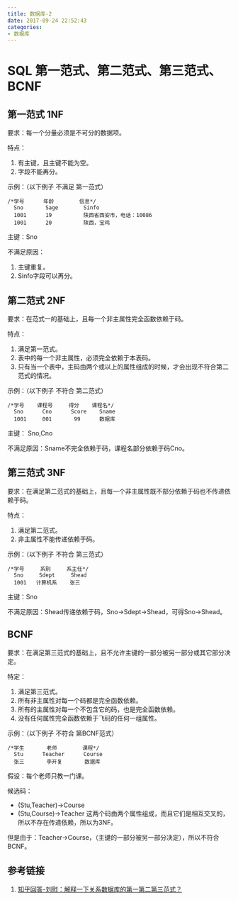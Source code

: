 ```yaml
---
title: 数据库-2
date: 2017-09-24 22:52:43
categories:
- 数据库
---
```

# SQL 第一范式、第二范式、第三范式、BCNF
<!-- more -->
## 第一范式 1NF
要求：每一个分量必须是不可分的数据项。

特点：
1. 有主键，且主键不能为空。
2. 字段不能再分。

示例：（以下例子 不满足 第一范式）
```
/*学号      年龄        信息*/
  Sno       Sage        Sinfo
  1001      19          陕西省西安市，电话：10086
  1001      20          陕西，宝鸡
```
主键：Sno

不满足原因：
1. 主键重复。
2. Sinfo字段可以再分。

## 第二范式 2NF

要求：在范式一的基础上，且每一个非主属性完全函数依赖于码。

特点：
1. 满足第一范式。
2. 表中的每一个非主属性，必须完全依赖于本表码。
3. 只有当一个表中，主码由两个或以上的属性组成的时候，才会出现不符合第二范式的情况。

示例：（以下例子 不符合 第二范式）
```
/*学号    课程号     得分    课程名*/
  Sno      Cno      Score    Sname
  1001     001       99      数据库
```
主键： Sno,Cno

不满足原因：Sname不完全依赖于码，课程名部分依赖于码Cno。

## 第三范式 3NF

要求：在满足第二范式的基础上，且每一个非主属性既不部分依赖于码也不传递依赖于码。

特点：
1. 满足第二范式。
2. 非主属性不能传递依赖于码。

示例：（以下例子 不符合 第三范式）
```
/*学号     系别     系主任*/
  Sno     Sdept     Shead
  1001   计算机系    张三
```
主键：Sno

不满足原因：Shead传递依赖于码，Sno->Sdept->Shead，可得Sno->Shead。

## BCNF

要求：在满足第三范式的基础上，且不允许主键的一部分被另一部分或其它部分决定。

特定：
1. 满足第三范式。
2. 所有非主属性对每一个码都是完全函数依赖。
3. 所有的主属性对每一个不包含它的码，也是完全函数依赖。
4. 没有任何属性完全函数依赖于飞码的任何一组属性。

示例：（以下例子 不符合 第BCNF范式）
```
/*学生       老师        课程*/
  Stu      Teacher      Course
  张三       李开复       数据库
```
假设：每个老师只教一门课。

候选码：
* (Stu,Teacher)->Course
* (Stu,Course)->Teacher
这两个码由两个属性组成，而且它们是相互交叉的，所以不存在传递依赖，所以为3NF。

但是由于：Teacher->Course，（主键的一部分被另一部分决定），所以不符合BCNF。
## 参考链接
1. [知乎回答-刘慰：解释一下关系数据库的第一第二第三范式？](https://www.zhihu.com/question/24696366/answer/29189700)
